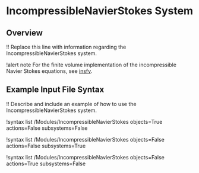 # IncompressibleNavierStokes System

## Overview

!! Replace this line with information regarding the IncompressibleNavierStokes system.

!alert note
For the finite volume implementation of the incompressible Navier Stokes equations, see [insfv](navier_stokes/fv.md).

## Example Input File Syntax

!! Describe and include an example of how to use the IncompressibleNavierStokes system.

!syntax list /Modules/IncompressibleNavierStokes objects=True actions=False subsystems=False

!syntax list /Modules/IncompressibleNavierStokes objects=False actions=False subsystems=True

!syntax list /Modules/IncompressibleNavierStokes objects=False actions=True subsystems=False
